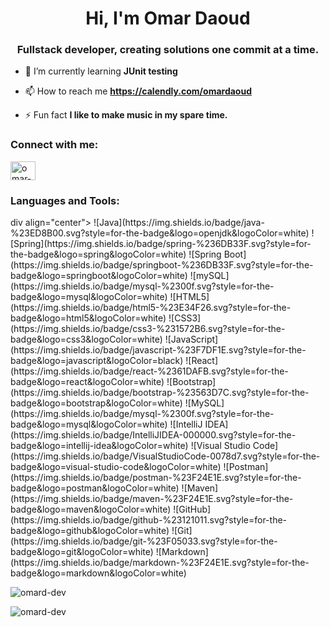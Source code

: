 <h1 align="center">Hi, I'm Omar Daoud</h1>
<h3 align="center">Fullstack developer, creating solutions one commit at a time.</h3>

- 🌱 I’m currently learning **JUnit testing**

- 📫 How to reach me **https://calendly.com/omardaoud**

- ⚡ Fun fact **I like to make music in my spare time.**

<h3 align="left">Connect with me:</h3>
<p align="left">
<a href="https://linkedin.com/in/omar-daoud-od1" target="blank"><img align="center" src="https://raw.githubusercontent.com/rahuldkjain/github-profile-readme-generator/master/src/images/icons/Social/linked-in-alt.svg" alt="omar-daoud-od1" height="30" width="40" /></a>
</p>

<h3 align="left">Languages and Tools:</h3>
div align="center">
![Java](https://img.shields.io/badge/java-%23ED8B00.svg?style=for-the-badge&logo=openjdk&logoColor=white)
![Spring](https://img.shields.io/badge/spring-%236DB33F.svg?style=for-the-badge&logo=spring&logoColor=white)
![Spring Boot](https://img.shields.io/badge/springboot-%236DB33F.svg?style=for-the-badge&logo=springboot&logoColor=white)
![mySQL](https://img.shields.io/badge/mysql-%2300f.svg?style=for-the-badge&logo=mysql&logoColor=white)
![HTML5](https://img.shields.io/badge/html5-%23E34F26.svg?style=for-the-badge&logo=html5&logoColor=white)
![CSS3](https://img.shields.io/badge/css3-%231572B6.svg?style=for-the-badge&logo=css3&logoColor=white)
![JavaScript](https://img.shields.io/badge/javascript-%23F7DF1E.svg?style=for-the-badge&logo=javascript&logoColor=black)
![React](https://img.shields.io/badge/react-%2361DAFB.svg?style=for-the-badge&logo=react&logoColor=white)
![Bootstrap](https://img.shields.io/badge/bootstrap-%23563D7C.svg?style=for-the-badge&logo=bootstrap&logoColor=white)
![MySQL](https://img.shields.io/badge/mysql-%2300f.svg?style=for-the-badge&logo=mysql&logoColor=white)
![IntelliJ IDEA](https://img.shields.io/badge/IntelliJIDEA-000000.svg?style=for-the-badge&logo=intellij-idea&logoColor=white)
![Visual Studio Code](https://img.shields.io/badge/VisualStudioCode-0078d7.svg?style=for-the-badge&logo=visual-studio-code&logoColor=white)
![Postman](https://img.shields.io/badge/postman-%23F24E1E.svg?style=for-the-badge&logo=postman&logoColor=white)
![Maven](https://img.shields.io/badge/maven-%23F24E1E.svg?style=for-the-badge&logo=maven&logoColor=white)
![GitHub](https://img.shields.io/badge/github-%23121011.svg?style=for-the-badge&logo=github&logoColor=white)
![Git](https://img.shields.io/badge/git-%23F05033.svg?style=for-the-badge&logo=git&logoColor=white)
![Markdown](https://img.shields.io/badge/markdown-%23F24E1E.svg?style=for-the-badge&logo=markdown&logoColor=white)
</div>

<p><img align="center" src="https://github-readme-stats.vercel.app/api/top-langs?username=omard-dev&show_icons=true&locale=en&layout=compact" alt="omard-dev" /></p>

<p><img align="center" src="https://github-readme-streak-stats.herokuapp.com/?user=omard-dev&" alt="omard-dev" /></p>
